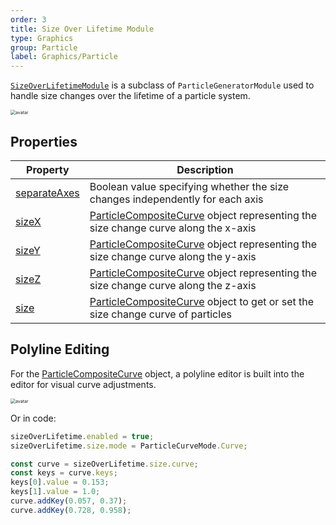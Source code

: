 ```yaml
---
order: 3
title: Size Over Lifetime Module
type: Graphics
group: Particle
label: Graphics/Particle
---
```


[`SizeOverLifetimeModule`](/apis/core/SizeOverLifetimeModule) is a subclass of `ParticleGeneratorModule` used to handle size changes over the lifetime of a particle system.

<img src="https://mdn.alipayobjects.com/huamei_qbugvr/afts/img/A*e0FeQqj-HvAAAAAAAAAAAAAADtKFAQ/original" alt="avatar" style="zoom:50%;" />

## Properties

| Property                                                      | Description                                                                                         |
| ------------------------------------------------------------- | --------------------------------------------------------------------------------------------------- |
| [separateAxes](/apis/core/SizeOverLifetimeModule#separateAxes) | Boolean value specifying whether the size changes independently for each axis                       |
| [sizeX](/apis/core/SizeOverLifetimeModule#sizeX)               | [ParticleCompositeCurve](/apis/core/ParticleCompositeCurve) object representing the size change curve along the x-axis |
| [sizeY](/apis/core/SizeOverLifetimeModule#sizeY)               | [ParticleCompositeCurve](/apis/core/ParticleCompositeCurve) object representing the size change curve along the y-axis |
| [sizeZ](/apis/core/SizeOverLifetimeModule#sizeZ)               | [ParticleCompositeCurve](/apis/core/ParticleCompositeCurve) object representing the size change curve along the z-axis |
| [size](/apis/core/SizeOverLifetimeModule#size)                 | [ParticleCompositeCurve](/apis/core/ParticleCompositeCurve) object to get or set the size change curve of particles      |

## Polyline Editing

For the [ParticleCompositeCurve](/apis/core/ParticleCompositeCurve) object, a polyline editor is built into the editor for visual curve adjustments.

<img src="https://mdn.alipayobjects.com/huamei_qbugvr/afts/img/A*70KGQpOg85oAAAAAAAAAAAAADtKFAQ/original" alt="avatar" style="zoom:50%;" />

Or in code:

```ts
sizeOverLifetime.enabled = true;
sizeOverLifetime.size.mode = ParticleCurveMode.Curve;

const curve = sizeOverLifetime.size.curve;
const keys = curve.keys;
keys[0].value = 0.153;
keys[1].value = 1.0;
curve.addKey(0.057, 0.37);
curve.addKey(0.728, 0.958);
```
